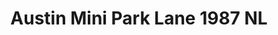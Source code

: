 ---
    title: Austin Mini Park Lane 1987 NL
    slug: Austin-Mini-Park-Lane-1987-NL
    description:
    code: Austin-Mini-Park-Lane-1987-NL
    image: https://cmdiy-archive.s3.us-east-1.amazonaws.com/adverts/images/Austin+Mini+Park+Lane+1987+NL.jpeg
    download: https://cmdiy-archive.s3.us-east-1.amazonaws.com/adverts/documents/Austin+Mini+Park+Lane+1987+NL.pdf
---
